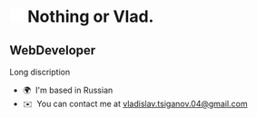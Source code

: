 ![](assets/staycharlie-charlie2.gif) Nothing or Vlad. 
=====================================================

WebDeveloper
----------

Long discription

* 🌍  I'm based in Russian
* ✉️  You can contact me at [vladislav.tsiganov.04@gmail.com](mailto:vladislav.tsiganov.04@gmail.com)


